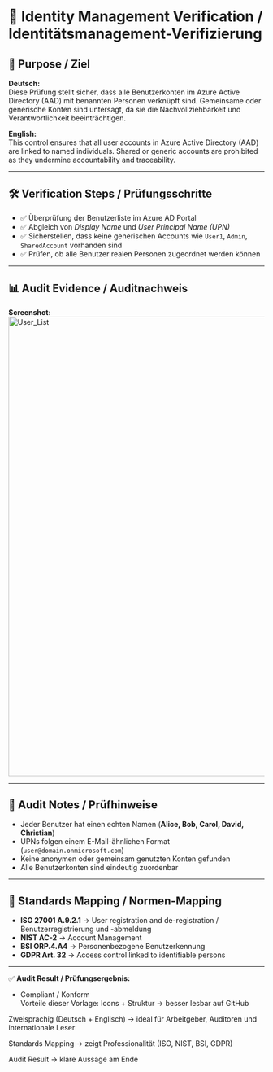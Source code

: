 


# 🔐 Identity Management Verification / Identitätsmanagement-Verifizierung  

## 📌 Purpose / Ziel  
**Deutsch:**  
Diese Prüfung stellt sicher, dass alle Benutzerkonten im Azure Active Directory (AAD) mit benannten Personen verknüpft sind. Gemeinsame oder generische Konten sind untersagt, da sie die Nachvollziehbarkeit und Verantwortlichkeit beeinträchtigen.  

**English:**  
This control ensures that all user accounts in Azure Active Directory (AAD) are linked to named individuals. Shared or generic accounts are prohibited as they undermine accountability and traceability.  

---

## 🛠 Verification Steps / Prüfungsschritte  
- ✅ Überprüfung der Benutzerliste im Azure AD Portal  
- ✅ Abgleich von *Display Name* und *User Principal Name (UPN)*  
- ✅ Sicherstellen, dass keine generischen Accounts wie `User1`, `Admin`, `SharedAccount` vorhanden sind  
- ✅ Prüfen, ob alle Benutzer realen Personen zugeordnet werden können  

---

## 📊 Audit Evidence / Auditnachweis  
**Screenshot:**  
<img width="1913" height="903" alt="User_List" src="https://github.com/user-attachments/assets/45d62bc4-6f3d-45d8-92a5-01751cb0dfd2" />

---

## 📑 Audit Notes / Prüfhinweise  
- Jeder Benutzer hat einen echten Namen (**Alice, Bob, Carol, David, Christian**)  
- UPNs folgen einem E-Mail-ähnlichen Format (`user@domain.onmicrosoft.com`)  
- Keine anonymen oder gemeinsam genutzten Konten gefunden  
- Alle Benutzerkonten sind eindeutig zuordenbar  

---

## 📡 Standards Mapping / Normen-Mapping  
- **ISO 27001 A.9.2.1** → User registration and de-registration / Benutzerregistrierung und -abmeldung  
- **NIST AC-2** → Account Management  
- **BSI ORP.4.A4** → Personenbezogene Benutzerkennung  
- **GDPR Art. 32** → Access control linked to identifiable persons  

---

✅ **Audit Result / Prüfungsergebnis:**  
- Compliant / Konform  
Vorteile dieser Vorlage:
Icons + Struktur → besser lesbar auf GitHub

Zweisprachig (Deutsch + Englisch) → ideal für Arbeitgeber, Auditoren und internationale Leser

Standards Mapping → zeigt Professionalität (ISO, NIST, BSI, GDPR)

Audit Result → klare Aussage am Ende

